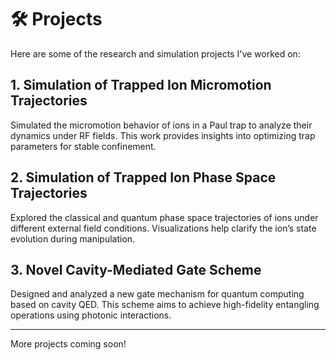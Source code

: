 

# 🛠️ Projects

Here are some of the research and simulation projects I've worked on:

## 1. Simulation of Trapped Ion Micromotion Trajectories
Simulated the micromotion behavior of ions in a Paul trap to analyze their dynamics under RF fields. This work provides insights into optimizing trap parameters for stable confinement.

## 2. Simulation of Trapped Ion Phase Space Trajectories
Explored the classical and quantum phase space trajectories of ions under different external field conditions. Visualizations help clarify the ion’s state evolution during manipulation.

## 3. Novel Cavity-Mediated Gate Scheme
Designed and analyzed a new gate mechanism for quantum computing based on cavity QED. This scheme aims to achieve high-fidelity entangling operations using photonic interactions.

---

More projects coming soon!

